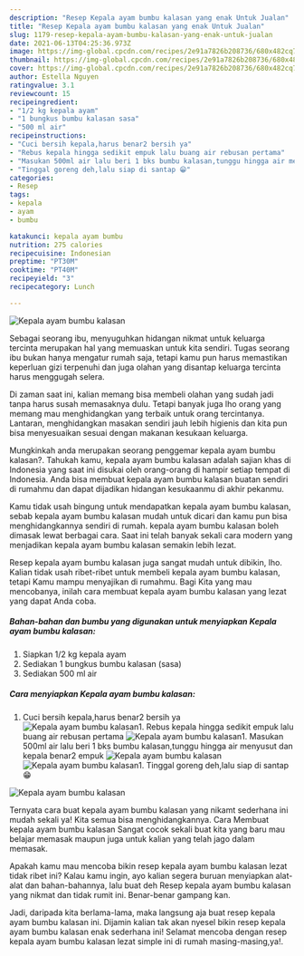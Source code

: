 ```yaml
---
description: "Resep Kepala ayam bumbu kalasan yang enak Untuk Jualan"
title: "Resep Kepala ayam bumbu kalasan yang enak Untuk Jualan"
slug: 1179-resep-kepala-ayam-bumbu-kalasan-yang-enak-untuk-jualan
date: 2021-06-13T04:25:36.973Z
image: https://img-global.cpcdn.com/recipes/2e91a7826b208736/680x482cq70/kepala-ayam-bumbu-kalasan-foto-resep-utama.jpg
thumbnail: https://img-global.cpcdn.com/recipes/2e91a7826b208736/680x482cq70/kepala-ayam-bumbu-kalasan-foto-resep-utama.jpg
cover: https://img-global.cpcdn.com/recipes/2e91a7826b208736/680x482cq70/kepala-ayam-bumbu-kalasan-foto-resep-utama.jpg
author: Estella Nguyen
ratingvalue: 3.1
reviewcount: 15
recipeingredient:
- "1/2 kg kepala ayam"
- "1 bungkus bumbu kalasan sasa"
- "500 ml air"
recipeinstructions:
- "Cuci bersih kepala,harus benar2 bersih ya"
- "Rebus kepala hingga sedikit empuk lalu buang air rebusan pertama"
- "Masukan 500ml air lalu beri 1 bks bumbu kalasan,tunggu hingga air menyusut dan kepala benar2 empuk"
- "Tinggal goreng deh,lalu siap di santap 😁"
categories:
- Resep
tags:
- kepala
- ayam
- bumbu

katakunci: kepala ayam bumbu 
nutrition: 275 calories
recipecuisine: Indonesian
preptime: "PT30M"
cooktime: "PT40M"
recipeyield: "3"
recipecategory: Lunch

---
```



![Kepala ayam bumbu kalasan](https://img-global.cpcdn.com/recipes/2e91a7826b208736/680x482cq70/kepala-ayam-bumbu-kalasan-foto-resep-utama.jpg)

Sebagai seorang ibu, menyuguhkan hidangan nikmat untuk keluarga tercinta merupakan hal yang memuaskan untuk kita sendiri. Tugas seorang ibu bukan hanya mengatur rumah saja, tetapi kamu pun harus memastikan keperluan gizi terpenuhi dan juga olahan yang disantap keluarga tercinta harus menggugah selera.

Di zaman  saat ini, kalian memang bisa membeli olahan yang sudah jadi tanpa harus susah memasaknya dulu. Tetapi banyak juga lho orang yang memang mau menghidangkan yang terbaik untuk orang tercintanya. Lantaran, menghidangkan masakan sendiri jauh lebih higienis dan kita pun bisa menyesuaikan sesuai dengan makanan kesukaan keluarga. 



Mungkinkah anda merupakan seorang penggemar kepala ayam bumbu kalasan?. Tahukah kamu, kepala ayam bumbu kalasan adalah sajian khas di Indonesia yang saat ini disukai oleh orang-orang di hampir setiap tempat di Indonesia. Anda bisa membuat kepala ayam bumbu kalasan buatan sendiri di rumahmu dan dapat dijadikan hidangan kesukaanmu di akhir pekanmu.

Kamu tidak usah bingung untuk mendapatkan kepala ayam bumbu kalasan, sebab kepala ayam bumbu kalasan mudah untuk dicari dan kamu pun bisa menghidangkannya sendiri di rumah. kepala ayam bumbu kalasan boleh dimasak lewat berbagai cara. Saat ini telah banyak sekali cara modern yang menjadikan kepala ayam bumbu kalasan semakin lebih lezat.

Resep kepala ayam bumbu kalasan juga sangat mudah untuk dibikin, lho. Kalian tidak usah ribet-ribet untuk membeli kepala ayam bumbu kalasan, tetapi Kamu mampu menyajikan di rumahmu. Bagi Kita yang mau mencobanya, inilah cara membuat kepala ayam bumbu kalasan yang lezat yang dapat Anda coba.

<!--inarticleads1-->

##### Bahan-bahan dan bumbu yang digunakan untuk menyiapkan Kepala ayam bumbu kalasan:

1. Siapkan 1/2 kg kepala ayam
1. Sediakan 1 bungkus bumbu kalasan (sasa)
1. Sediakan 500 ml air




<!--inarticleads2-->

##### Cara menyiapkan Kepala ayam bumbu kalasan:

1. Cuci bersih kepala,harus benar2 bersih ya
<img src="https://img-global.cpcdn.com/steps/641973a90cb181c6/160x128cq70/kepala-ayam-bumbu-kalasan-langkah-memasak-1-foto.jpg" alt="Kepala ayam bumbu kalasan">1. Rebus kepala hingga sedikit empuk lalu buang air rebusan pertama
<img src="https://img-global.cpcdn.com/steps/19fcdf23583f2187/160x128cq70/kepala-ayam-bumbu-kalasan-langkah-memasak-2-foto.jpg" alt="Kepala ayam bumbu kalasan">1. Masukan 500ml air lalu beri 1 bks bumbu kalasan,tunggu hingga air menyusut dan kepala benar2 empuk
<img src="https://img-global.cpcdn.com/steps/c1e93099e9938a67/160x128cq70/kepala-ayam-bumbu-kalasan-langkah-memasak-3-foto.jpg" alt="Kepala ayam bumbu kalasan"><img src="https://img-global.cpcdn.com/steps/abaa2fe78535bc1d/160x128cq70/kepala-ayam-bumbu-kalasan-langkah-memasak-3-foto.jpg" alt="Kepala ayam bumbu kalasan">1. Tinggal goreng deh,lalu siap di santap 😁
<img src="https://img-global.cpcdn.com/steps/30ee4a2e2863f65f/160x128cq70/kepala-ayam-bumbu-kalasan-langkah-memasak-4-foto.jpg" alt="Kepala ayam bumbu kalasan">



Ternyata cara buat kepala ayam bumbu kalasan yang nikamt sederhana ini mudah sekali ya! Kita semua bisa menghidangkannya. Cara Membuat kepala ayam bumbu kalasan Sangat cocok sekali buat kita yang baru mau belajar memasak maupun juga untuk kalian yang telah jago dalam memasak.

Apakah kamu mau mencoba bikin resep kepala ayam bumbu kalasan lezat tidak ribet ini? Kalau kamu ingin, ayo kalian segera buruan menyiapkan alat-alat dan bahan-bahannya, lalu buat deh Resep kepala ayam bumbu kalasan yang nikmat dan tidak rumit ini. Benar-benar gampang kan. 

Jadi, daripada kita berlama-lama, maka langsung aja buat resep kepala ayam bumbu kalasan ini. Dijamin kalian tak akan nyesel bikin resep kepala ayam bumbu kalasan enak sederhana ini! Selamat mencoba dengan resep kepala ayam bumbu kalasan lezat simple ini di rumah masing-masing,ya!.

